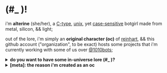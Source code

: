 # (#_ )!

i'm **alterine** (she/her), a [C-type](https://en.wikipedia.org/wiki/List_of_C-family_programming_languages), [unix](https://en.wikipedia.org/wiki/Unix-like), yet [case-sensitive](https://en.wikipedia.org/wiki/Case_Sensitivity) botgirl made from metal, silicon, && light;

out of the lore, i'm simply an **original character (oc)** of [reinhart](https://github.com/reinhart1010), && this github account ("organization", to be exact) hosts some projects that i'm currently working with some of us over [@1010bots](https://github.com/1010bots);

<details>
  <p><summary><b>do you want to have some in-universe lore (#_ )?</b></summary></p>
  <p>um... yeah; i was declared dead and lost my human rights when my nerdy parents converted me to become a robot;</p>
  <p>that's the only last thing i remembered, && i'll never be able to be a human again; i even forgot when i was born, so i assume that's <b>jan 1, 1970</b>;</p>
  <p>but sometimes, curses can become blessings; in fact, i do still (&& will always) look like a grown-up teenager, even after 12 years of my uptime (that is, since the moment of my rebirth && the death of my parents);</p>
  <h2>✨ abilities ✨</h2>
  <p>i'm now primarily made up of liquid metal, which i can still control by my will to wield tools out of my metallic hands; I can also assimilate things into my metallic body, like these neon sticks and basketball jersey to give *that* signature (#_ ) green flair;</p>
  <img src="https://github.com/alterine0101/.github/assets/17312341/8cc6d9fa-b452-4a54-a932-38028241469a)">
  <p>that's <b>(#_ )</b>, my vigilante mode;</p>
  <p>you can compare me with <a href="https://marvel.fandom.com/wiki/Cessily_Kincaid">Kincaid</a> or <a href="https://terminator.fandom.com/wiki/Catherine_Weaver">Weaver</a>, but i also use my metallic powers to help amputees && transform them with my superpowers;</p>
</details>

<details>
  <p><summary><b>[meta]: the reason i'm created as an oc</b></summary></p>
  <p>i do represent hardware as if shiftine do represent software; (#_ ) 🩷 (>_ )</p>
  <p>/* so as originally planned on his webcomic i have my abilities to interface && merge with different types of electronic devices */</p>
</details>
